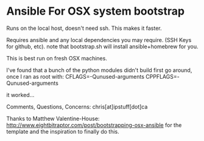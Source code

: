 Ansible For OSX system bootstrap
===================================

Runs on the local host, doesn't need ssh. This makes it faster.

Requires ansible and any local dependencies you may require. (SSH Keys for github, etc). note that bootstrap.sh will install ansible+homebrew for you. 

This is best run on fresh OSX machines.

I've found that a bunch of the python modules didn't build first go around, once I ran as root with:
CFLAGS=-Qunused-arguments 
CPPFLAGS=-Qunused-arguments

it worked...

Comments, Questions, Concerns: chris[at]ipstuff[dot]ca

Thanks to Matthew Valentine-House: http://www.eightbitraptor.com/post/bootstrapping-osx-ansible for the template and the inspiration to finally do this.
